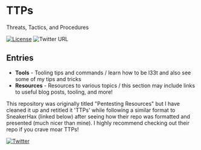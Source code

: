 # TTPs

Threats, Tactics, and Procedures

[![License](https://img.shields.io/badge/license-GPL3-lightgrey.svg)](https://www.gnu.org/licenses/gpl-3.0.en.html) ![Twitter URL](https://img.shields.io/twitter/url?label=FreeZeroDays&style=social&url=https%3A%2F%2Ftwitter.com%2Ffreezerodays)

## Entries

* **Tools** - Tooling tips and commands / learn how to be l33t and also see some of my tips and tricks
* **Resources** - Resources to various topics / this section may include links to useful blog posts, tooling, and more!

This repository was originally titled "Pentesting Resources" but I have cleaned it up and retitled it 'TTPs' while following a similar format to SneakerHax (linked below) after seeing how their repo was formatted and presented (much nicer than mine). I highly recommend checking out their repo if you crave moar TTPs!

[![Twitter](https://img.shields.io/badge/twitter-sneakerhax-38A1F3?logo=twitter)](https://twitter.com/sneakerhax)
